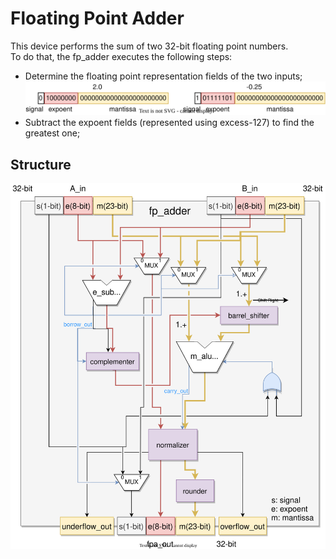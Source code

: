 # Floating Point Adder
This device performs the sum of two 32-bit floating point numbers.  
To do that, the fp_adder executes the following steps:
 - Determine the floating point representation fields of the two inputs;
 ![fp fields](../alib/fp_fields.svg)
 - Subtract the expoent fields (represented using excess-127) to find the greatest one;

## Structure

![fpa structure](../alib/fp_adder_structure.svg)

